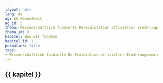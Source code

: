 ```yaml
---
layout: null
lang: de
ag: AG Gesundheit
ag_id: 5
thema: Wissenschaftlich fundierte Re-Evalutation offizieller Ernährungsempfehlungen
thema_id: 3
kapitel: Was wir fordern
kapitel_id: 1
permalink: false
tags:
- Wissenschaftlich fundierte Re-Evalutation offizieller Ernährungsempfehlungen
---
```


## {{ kapitel }}
